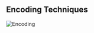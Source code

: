 
## Encoding Techniques

![Encoding](https://github.com/kkm24132/ExploratoryDataAnalysis/blob/master/03_Encoding/EncodingTypes.png)
